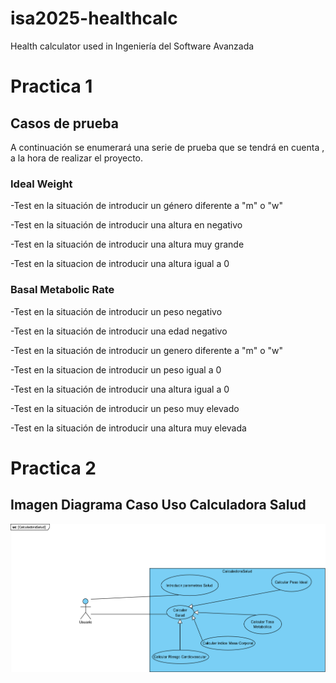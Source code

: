 # isa2025-healthcalc
Health calculator used in Ingeniería del Software Avanzada

# Practica 1

## Casos de prueba 

A continuación se enumerará una serie de prueba que se tendrá en cuenta , a la hora de realizar el proyecto.

### Ideal Weight
 -Test en la situación de introducir un género diferente a "m" o "w"

 -Test en la situación de introducir una altura en negativo

 -Test en la situación de introducir una altura muy grande

 -Test en la situacion de introducir una altura igual a 0



### Basal Metabolic Rate
-Test en la situación de introducir un peso negativo

-Test en la situación de introducir una edad negativo

-Test en la situación de introducir un genero diferente a "m" o "w"

-Test en la situacion de introducir un peso igual a 0

-Test en la situación de introducir una altura igual a 0

-Test en la situación de introducir un peso muy elevado

-Test en la situación de introducir una altura muy elevada


# Practica 2

## Imagen Diagrama Caso Uso Calculadora Salud
![image](doc/CalculadoraSaludUseCase.png)
